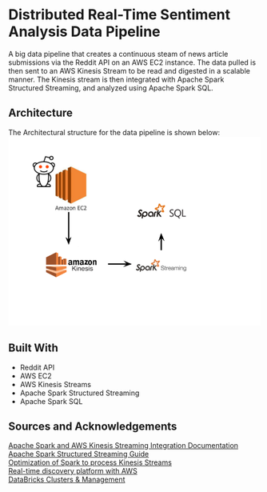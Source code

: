 # Distributed Real-Time Sentiment Analysis Data Pipeline
A big data pipeline that creates a continuous steam of news article submissions via the Reddit API on an AWS EC2 instance. The data pulled is then sent to an AWS Kinesis Stream to be read and digested in a scalable manner. The Kinesis stream is then integrated with Apache Spark Structured Streaming, and analyzed using Apache Spark SQL.

## Architecture
The Architectural structure for the data pipeline is shown below:
![Architecture](./Documents/architecture.png)



## Built With
* Reddit API
* AWS EC2
* AWS Kinesis Streams
* Apache Spark Structured Streaming
* Apache Spark SQL

## Sources and Acknowledgements

[Apache Spark and AWS Kinesis Streaming Integration Documentation](https://spark.apache.org/docs/2.2.0/streaming-kinesis-integration.html)<br />
[Apache Spark Structured Streaming Guide](https://spark.apache.org/docs/latest/structured-streaming-programming-guide.html#quick-example)<br />
[Optimization of Spark to process Kinesis Streams](https://aws.amazon.com/blogs/big-data/optimize-spark-streaming-to-efficiently-process-amazon-kinesis-streams/)<br />
[Real-time discovery platform with AWS](https://aws.amazon.com/blogs/big-data/building-a-near-real-time-discovery-platform-with-aws/)<br />
[DataBricks Clusters & Management](https://docs.databricks.com/clusters/index.html)<br />


